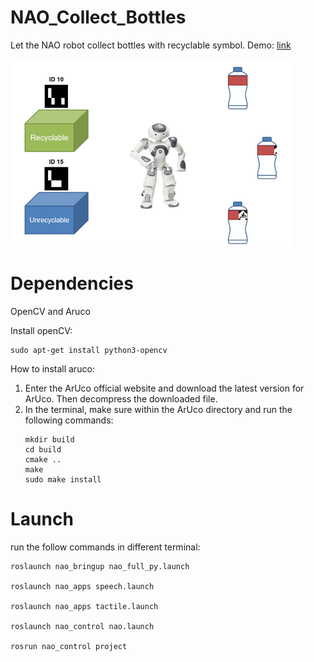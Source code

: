 # NAO_Collect_Bottles

Let the NAO robot collect bottles with recyclable symbol.
Demo: [link](https://youtu.be/Z2xT2zG202E)

<img src="scene.png" alt="scene" width="450" height="300">

# Dependencies
OpenCV and Aruco

Install openCV:
```
sudo apt-get install python3-opencv
``````

How to install aruco:
1. Enter the ArUco official website and download the latest version for ArUco. Then decompress the downloaded file.
2. In the terminal, make sure within the ArUco directory and run the following commands:
    ```
    mkdir build
    cd build
    cmake ..
    make
    sudo make install
    ```

# Launch
run the follow commands in different terminal:
```
roslaunch nao_bringup nao_full_py.launch

roslaunch nao_apps speech.launch 

roslaunch nao_apps tactile.launch 

roslaunch nao_control nao.launch

rosrun nao_control project
```
